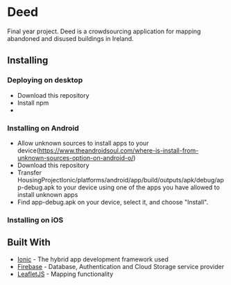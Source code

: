 # Deed
Final year project. Deed is a crowdsourcing application for mapping abandoned and disused buildings in Ireland. 

##  Installing

### Deploying on desktop
* Download this repository
* Install npm
*

### Installing on Android
* Allow unknown sources to install apps to your device(https://www.theandroidsoul.com/where-is-install-from-unknown-sources-option-on-android-o/)
* Download this repository
* Transfer HousingProjectIonic/platforms/android/app/build/outputs/apk/debug/app-debug.apk to your device using one of the apps you have allowed to install unknown apps
* Find app-debug.apk on your device, select it, and choose "Install".

### Installing on iOS


## Built With

* [Ionic](https://ionicframework.com/) - The hybrid app development framework used
* [Firebase](https://firebase.google.com/) - Database, Authentication and Cloud Storage service provider
* [LeafletJS](http://leafletjs.com/) - Mapping functionality

